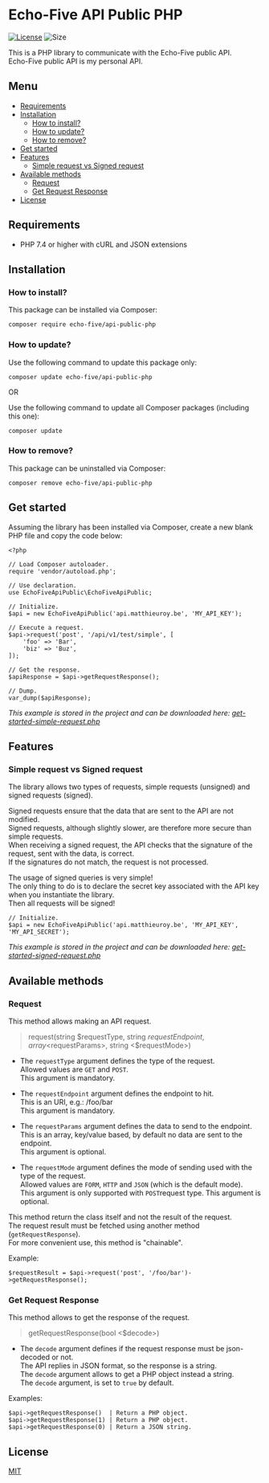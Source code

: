 # Echo-Five API Public PHP

[![License](https://img.shields.io/github/license/echo-five/api-public-php?label=Licence&style=flat-square)](https://github.com/echo-five/api-public-php/blob/master/LICENSE)
![Size](https://img.shields.io/github/languages/code-size/echo-five/api-public-php?label=Size&style=flat-square)

This is a PHP library to communicate with the Echo-Five public API.  
Echo-Five public API is my personal API.

## Menu

- [Requirements](#requirements)
- [Installation](#installation)
    * [How to install?](#how-to-install)
    * [How to update?](#how-to-update)
    * [How to remove?](#how-to-remove)
- [Get started](#get-started)
- [Features](#features)
    * [Simple request vs Signed request](#simple-request-vs-signed-request)
- [Available methods](#available-methods)
	* [Request](#request) 
	* [Get Request Response](#get-request-response)
- [License](#license)

## Requirements

- PHP 7.4 or higher with cURL and JSON extensions

## Installation

### How to install?

This package can be installed via Composer:

    composer require echo-five/api-public-php

### How to update?
  
Use the following command to update this package only:

	composer update echo-five/api-public-php

OR  
  
Use the following command to update all Composer packages (including this one):

	composer update

### How to remove?

This package can be uninstalled via Composer:

    composer remove echo-five/api-public-php

## Get started

Assuming the library has been installed via Composer, create a new blank PHP file and copy the code below:

	<?php

	// Load Composer autoloader.
	require 'vendor/autoload.php';
	
	// Use declaration.
	use EchoFiveApiPublic\EchoFiveApiPublic;

	// Initialize.
	$api = new EchoFiveApiPublic('api.matthieuroy.be', 'MY_API_KEY');

	// Execute a request.
	$api->request('post', '/api/v1/test/simple', [
	    'foo' => 'Bar',
	    'biz' => 'Buz',
	]);

	// Get the response.
	$apiResponse = $api->getRequestResponse();

	// Dump.
	var_dump($apiResponse);

*This example is stored in the project and can be downloaded here: [get-started-simple-request.php](https://github.com/echo-five/api-public-php/blob/master/examples/get-started-simple-request.php)*

## Features

### Simple request vs Signed request

The library allows two types of requests, simple requests (unsigned) and signed requests (signed).  

Signed requests ensure that the data that are sent to the API are not modified.  
Signed requests, although slightly slower, are therefore more secure than simple requests.  
When receiving a signed request, the API checks that the signature of the request, sent with the data, is correct.  
If the signatures do not match, the request is not processed.  

The usage of signed queries is very simple!  
The only thing to do is to declare the secret key associated with the API key when you instantiate the library.  
Then all requests will be signed!

	// Initialize.
	$api = new EchoFiveApiPublic('api.matthieuroy.be', 'MY_API_KEY', 'MY_API_SECRET');

*This example is stored in the project and can be downloaded here: [get-started-signed-request.php](https://github.com/echo-five/api-public-php/blob/master/examples/get-started-signed-request.php)*

## Available methods

### Request

This method allows making an API request.

> request(string $requestType, string $requestEndpoint, array <$requestParams>, string <$requestMode>)

- The `requestType` argument defines the type of the request.  
Allowed values are `GET` and `POST`.  
This argument is mandatory.

- The `requestEndpoint` argument defines the endpoint to hit.  
This is an URI, e.g.: /foo/bar  
This argument is mandatory.

- The `requestParams` argument defines the data to send to the endpoint.  
This is an array, key/value based, by default no data are sent to the endpoint.  
This argument is optional.

- The `requestMode` argument defines the mode of sending used with the type of the request.  
Allowed values are `FORM`, `HTTP` and `JSON` (which is the default mode).  
This argument is only supported with `POST`request type.
This argument is optional.

This method return the class itself and not the result of the request.  
The request result must be fetched using another method (`getRequestResponse`).  
For more convenient use, this method is "chainable".

Example:

	$requestResult = $api->request('post', '/foo/bar')->getRequestResponse();

### Get Request Response

This method allows to get the response of the request.  

> getRequestResponse(bool <$decode>)

- The `decode` argument defines if the request response must be json-decoded or not.  
The API replies in JSON format, so the response is a string.  
The `decode` argument allows to get a PHP object instead a string.  
The `decode` argument, is set to `true` by default.

Examples:

	$api->getRequestResponse()  | Return a PHP object. 
	$api->getRequestResponse(1) | Return a PHP object.
	$api->getRequestResponse(0) | Return a JSON string.  

## License

[MIT](https://choosealicense.com/licenses/mit/)
